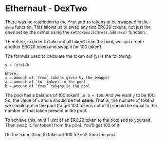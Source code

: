 # Ethernaut - DexTwo

There was no restriction to the `from` and `to` tokens to be swapped in the `swap` function. This allows us to swap any two ERC20 tokens, not just the ones set by the owner using the `setTokens(address,address)` function.

Therefore, in order to take out all token1 from the pool, we can create another ERC20 token and swap it for 100 token1.

The formula used to calculate the token out (y) is the following:

```
y = (x*a)/b

Where:
x = amount of `from` tokens given by the swapper
a = amount of `to` tokens in the pool
b = amount of `from` tokens in the pool
```

The pool has a balance of 100 token1 i.e. `a = 100`. And we want `y` to be 100. So, the value of `x` and `b` should be the **same**. That is, the number of tokens we should put in the pool (to get 100 tokens out of it) should be equal to the number of that token present in the pool.

To achieve this, mint 1 uint of an ERC20 token to the pool and to yourself. Then swap it. for token1 from the pool. You'll get 100 of it!

Do the same thing to take out 100 token2 from the pool
